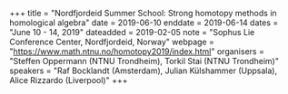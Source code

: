 +++
title = "Nordfjordeid Summer School: Strong homotopy methods in homological algebra"
date = 2019-06-10
enddate = 2019-06-14
dates = "June 10 - 14, 2019"
dateadded = 2019-02-05
note = "Sophus Lie Conference Center, Nordfjordeid, Norway"
webpage = "https://www.math.ntnu.no/homotopy2019/index.html"
organisers = "Steffen Oppermann (NTNU Trondheim), Torkil Stai (NTNU Trondheim)"
speakers = "Raf Bocklandt (Amsterdam), Julian Külshammer (Uppsala), Alice Rizzardo (Liverpool)"
+++
